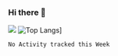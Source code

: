 ### Hi there 👋

![](https://github-readme-stats.vercel.app/api?username=mayandev)
![Top Langs](https://github-readme-stats.vercel.app/api/top-langs/?username=mayandev)]

<!--START_SECTION:waka-->
```text
No Activity tracked this Week
```
<!--END_SECTION:waka-->
<!--
**Mayandev/Mayandev** is a ✨ _special_ ✨ repository because its `README.md` (this file) appears on your GitHub profile.

Here are some ideas to get you started:

- 🔭 I’m currently working on ...
- 🌱 I’m currently learning ...
- 👯 I’m looking to collaborate on ...
- 🤔 I’m looking for help with ...
- 💬 Ask me about ...
- 📫 How to reach me: ...
- 😄 Pronouns: ...
- ⚡ Fun fact: ...
-->

